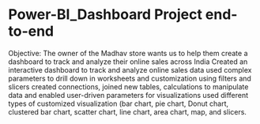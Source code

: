 # Power-BI_Dashboard Project end-to-end
Objective: The owner of the Madhav store wants us to help them create a dashboard to track and analyze their online sales across India 
Created an interactive dashboard to track and analyze online sales data 
used complex parameters to drill down in worksheets and customization using filters and slicers 
created connections, joined new tables, calculations to manipulate data and enabled user-driven parameters for visualizations
used different types of customized visualization (bar chart, pie chart, Donut chart, clustered bar chart, scatter chart, line chart, area chart, map, and slicers.
